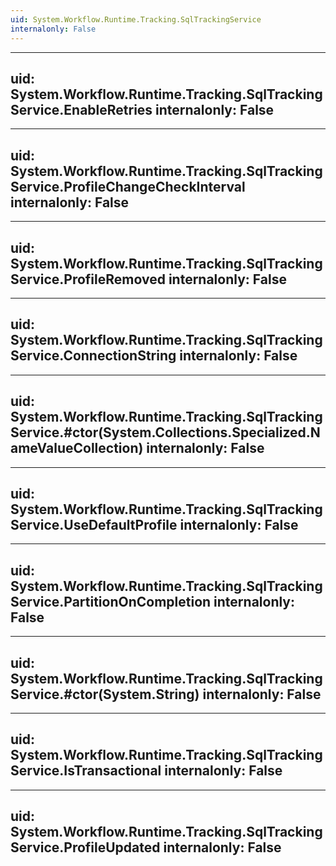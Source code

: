 ```yaml
---
uid: System.Workflow.Runtime.Tracking.SqlTrackingService
internalonly: False
---
```


---
uid: System.Workflow.Runtime.Tracking.SqlTrackingService.EnableRetries
internalonly: False
---

---
uid: System.Workflow.Runtime.Tracking.SqlTrackingService.ProfileChangeCheckInterval
internalonly: False
---

---
uid: System.Workflow.Runtime.Tracking.SqlTrackingService.ProfileRemoved
internalonly: False
---

---
uid: System.Workflow.Runtime.Tracking.SqlTrackingService.ConnectionString
internalonly: False
---

---
uid: System.Workflow.Runtime.Tracking.SqlTrackingService.#ctor(System.Collections.Specialized.NameValueCollection)
internalonly: False
---

---
uid: System.Workflow.Runtime.Tracking.SqlTrackingService.UseDefaultProfile
internalonly: False
---

---
uid: System.Workflow.Runtime.Tracking.SqlTrackingService.PartitionOnCompletion
internalonly: False
---

---
uid: System.Workflow.Runtime.Tracking.SqlTrackingService.#ctor(System.String)
internalonly: False
---

---
uid: System.Workflow.Runtime.Tracking.SqlTrackingService.IsTransactional
internalonly: False
---

---
uid: System.Workflow.Runtime.Tracking.SqlTrackingService.ProfileUpdated
internalonly: False
---
